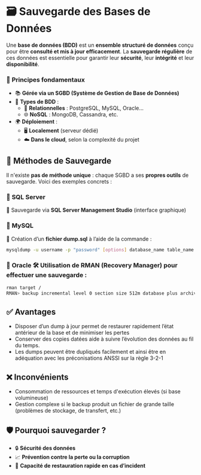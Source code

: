 # 🗃️ **Sauvegarde des Bases de Données**

Une **base de données (BDD)** est un **ensemble structuré de données** conçu pour être **consulté et mis à jour efficacement**. La **sauvegarde régulière** de ces données est essentielle pour garantir leur **sécurité**, leur **intégrité** et leur **disponibilité**.



### 🧠 **Principes fondamentaux**

- 📚 **Gérée via un SGBD (Système de Gestion de Base de Données)**
- 🧩 **Types de BDD** :
  - 🧮 **Relationnelles** : PostgreSQL, MySQL, Oracle…
  - 🌐 **NoSQL** : MongoDB, Cassandra, etc.
- 🌍 **Déploiement** :
  - 🖥️ **Localement** (serveur dédié)
  - ☁️ **Dans le cloud**, selon la complexité du projet



## 💾 **Méthodes de Sauvegarde**

Il n'existe **pas de méthode unique** : chaque SGBD a ses **propres outils** de sauvegarde. Voici des exemples concrets :

###  🏢 **SQL Server**

🔧 Sauvegarde via **SQL Server Management Studio** (interface graphique)



### 🐬 **MySQL** 
📝 Création d’un **fichier dump.sql** à l’aide de la commande :  
```bash
mysqldump -u username -p "password" [options] database_name table_name > dumpfilename.sql
```



### 🧱 **Oracle** 🛠️ Utilisation de **RMAN (Recovery Manager)** pour effectuer une sauvegarde :  
```bash
rman target /  
RMAN> backup incremental level 0 section size 512m database plus archivelog;
```


## ✅ **Avantages**

- Disposer d’un dump à jour permet de restaurer rapidement l’état antérieur de la base et de minimiser les pertes
- Conserver des copies datées aide à suivre l’évolution des données au fil du temps.
- Les dumps peuvent être dupliqués facilement et ainsi être en adéquation avec les préconisations ANSSI sur la règle 3-2-1

## ❌ **Inconvénients**

- Consommation de ressources et temps d'exécution élevés (si base volumineuse)
- Gestion complexe si le backup produit un fichier de grande taille (problèmes de stockage, de transfert, etc.)



## 🛡️ **Pourquoi sauvegarder ?**

- 🔒 **Sécurité des données**
- 📈 **Prévention contre la perte ou la corruption**
- 🔁 **Capacité de restauration rapide en cas d’incident**
